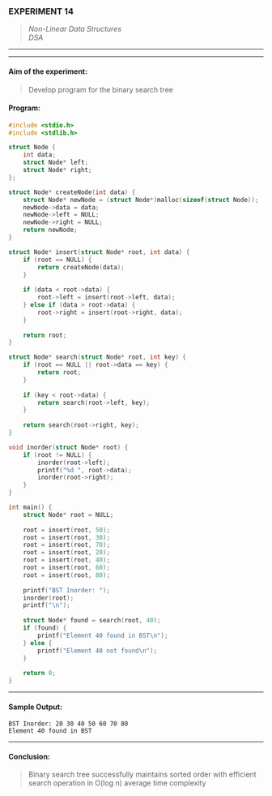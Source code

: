 ### **EXPERIMENT 14**
> *Non-Linear Data Structures*  
*DSA*

---
---

#### **Aim of the experiment:**
> Develop program for the binary search tree

#### **Program:**
```c
#include <stdio.h>
#include <stdlib.h>

struct Node {
    int data;
    struct Node* left;
    struct Node* right;
};

struct Node* createNode(int data) {
    struct Node* newNode = (struct Node*)malloc(sizeof(struct Node));
    newNode->data = data;
    newNode->left = NULL;
    newNode->right = NULL;
    return newNode;
}

struct Node* insert(struct Node* root, int data) {
    if (root == NULL) {
        return createNode(data);
    }
    
    if (data < root->data) {
        root->left = insert(root->left, data);
    } else if (data > root->data) {
        root->right = insert(root->right, data);
    }
    
    return root;
}

struct Node* search(struct Node* root, int key) {
    if (root == NULL || root->data == key) {
        return root;
    }
    
    if (key < root->data) {
        return search(root->left, key);
    }
    
    return search(root->right, key);
}

void inorder(struct Node* root) {
    if (root != NULL) {
        inorder(root->left);
        printf("%d ", root->data);
        inorder(root->right);
    }
}

int main() {
    struct Node* root = NULL;
    
    root = insert(root, 50);
    root = insert(root, 30);
    root = insert(root, 70);
    root = insert(root, 20);
    root = insert(root, 40);
    root = insert(root, 60);
    root = insert(root, 80);
    
    printf("BST Inorder: ");
    inorder(root);
    printf("\n");
    
    struct Node* found = search(root, 40);
    if (found) {
        printf("Element 40 found in BST\n");
    } else {
        printf("Element 40 not found\n");
    }
    
    return 0;
}
```

---

#### **Sample Output:**
```
BST Inorder: 20 30 40 50 60 70 80
Element 40 found in BST
```

---

#### **Conclusion:**
> Binary search tree successfully maintains sorted order with efficient search operation in O(log n) average time complexity